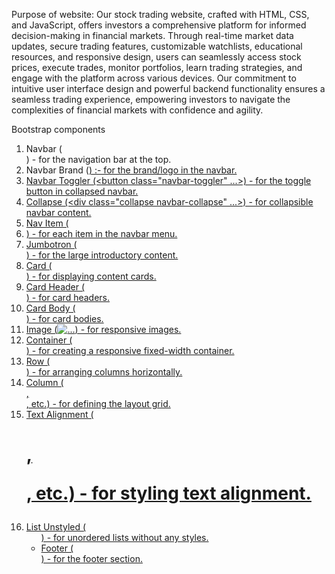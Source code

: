 
Purpose of website: Our stock trading website, crafted with HTML, CSS, and JavaScript, offers investors a comprehensive platform for informed decision-making in financial markets. Through real-time market data updates, secure trading features, customizable watchlists, educational resources, and responsive design, users can seamlessly access stock prices, execute trades, monitor portfolios, learn trading strategies, and engage with the platform across various devices. Our commitment to intuitive user interface design and powerful backend functionality ensures a seamless trading experience, empowering investors to navigate the complexities of financial markets with confidence and agility.

Bootstrap components

1. Navbar (<nav class="navbar navbar-expand-lg navbar-light bg-light">) - for the navigation bar at the top.
2. Navbar Brand (<a class="navbar-brand" href="#">) :- for the brand/logo in the navbar.
3. Navbar Toggler (<button class="navbar-toggler" ...>) - for the toggle button in collapsed navbar.
4. Collapse (<div class="collapse navbar-collapse" ...>) - for collapsible navbar content.
5. Nav Item (<li class="nav-item">) - for each item in the navbar menu.
6. Jumbotron (<div class="jumbotron jumbotron-fluid">) - for the large introductory content.
7. Card (<div class="card">) - for displaying content cards.
8. Card Header (<div class="card-header">) - for card headers.
9. Card Body (<div class="card-body">) - for card bodies.
10. Image (<img src="..." class="img-fluid" alt="...">) - for responsive images.
11. Container (<div class="container">) - for creating a responsive fixed-width container.
12. Row (<div class="row">) - for arranging columns horizontally.
13. Column (<div class="col-12">, <div class="col-md-4">,  etc.) - for defining the layout grid.
14. Text Alignment (<h1 class="display-4">, <p class="lead">, etc.) - for styling text alignment.
15. List Unstyled (<ul class="list-unstyled">) - for unordered lists without any styles.
16. Footer (<footer class="footer bg-dark text-white pt-4 pb-2">) - for the footer section.
